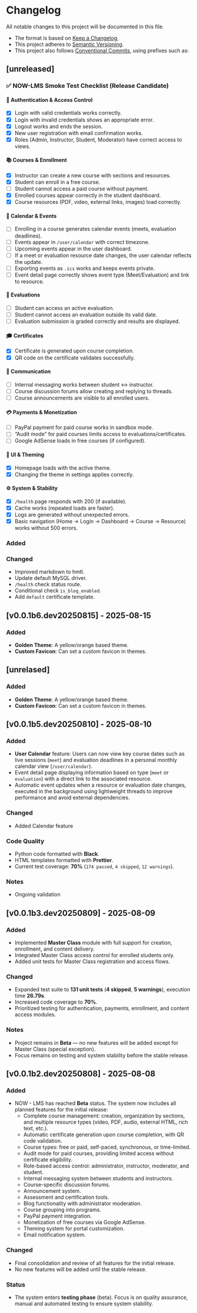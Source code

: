 # Changelog

All notable changes to this project will be documented in this file.

- The format is based on [Keep a Changelog](https://keepachangelog.com/en/1.0.0/),  
- This project adheres to [Semantic Versioning](https://semver.org/spec/v2.0.0.html).
- This project also follows [Conventional Commits](https://www.conventionalcommits.org/), using prefixes such as: 

## [unreleased]

### ✅ NOW-LMS Smoke Test Checklist (Release Candidate)

#### 🔐 Authentication & Access Control

* [x] Login with valid credentials works correctly.
* [x] Login with invalid credentials shows an appropriate error.
* [x] Logout works and ends the session.
* [x] New user registration with email confirmation works.
* [x] Roles (Admin, Instructor, Student, Moderator) have correct access to views.

#### 📚 Courses & Enrollment

* [x] Instructor can create a new course with sections and resources.
* [x] Student can enroll in a free course.
* [ ] Student cannot access a paid course without payment.
* [x] Enrolled courses appear correctly in the student dashboard.
* [x] Course resources (PDF, video, external links, images) load correctly.

#### 📅 Calendar & Events

* [ ] Enrolling in a course generates calendar events (meets, evaluation deadlines).
* [ ] Events appear in `/user/calendar` with correct timezone.
* [ ] Upcoming events appear in the user dashboard.
* [ ] If a meet or evaluation resource date changes, the user calendar reflects the update.
* [ ] Exporting events as `.ics` works and keeps events private.
* [ ] Event detail page correctly shows event type (Meet/Evaluation) and link to resource.

#### 📝 Evaluations

* [ ] Student can access an active evaluation.
* [ ] Student cannot access an evaluation outside its valid date.
* [ ] Evaluation submission is graded correctly and results are displayed.

#### 🎓 Certificates

* [x] Certificate is generated upon course completion.
* [x] QR code on the certificate validates successfully.

#### 💬 Communication

* [ ] Internal messaging works between student ↔ instructor.
* [ ] Course discussion forums allow creating and replying to threads.
* [ ] Course announcements are visible to all enrolled users.

#### 💳 Payments & Monetization

* [ ] PayPal payment for paid course works in sandbox mode.
* [ ] “Audit mode” for paid courses limits access to evaluations/certificates.
* [ ] Google AdSense loads in free courses (if configured).

#### 🎨 UI & Theming

* [x] Homepage loads with the active theme.
* [x] Changing the theme in settings applies correctly.

#### ⚙️ System & Stability

* [x] `/health` page responds with 200 (if available).
* [x] Cache works (repeated loads are faster).
* [x] Logs are generated without unexpected errors.
* [x] Basic navigation (Home → Login → Dashboard → Course → Resource) works without 500 errors.

### Added

### Changed
- Improved markdown to hmtl.
- Update default MySQL driver.
- `/health` check status route.
- Conditional check `is_blog_enabled`.
- Add `default` certificate template.

## [v0.0.1b6.dev20250815] - 2025-08-15

### Added
- **Golden Theme**: A yellow/orange based theme.
- **Custom Favicon**: Can set a custom favicon in themes.

## [unrelased]

### Added
- **Golden Theme**: A yellow/orange based theme.
- **Custom Favicon**: Can set a custom favicon in themes.

## [v0.0.1b5.dev20250810] - 2025-08-10

### Added
- **User Calendar** feature: Users can now view key course dates such as live sessions (`meet`) and evaluation deadlines in a personal monthly calendar view (`/user/calendar`).
- Event detail page displaying information based on type (`meet` or `evaluation`) with a direct link to the associated resource.
- Automatic event updates when a resource or evaluation date changes, executed in the background using lightweight threads to improve performance and avoid external dependencies.

### Changed
- Added Calendar feature

### Code Quality
- Python code formatted with **Black**.
- HTML templates formatted with **Prettier**.
- Current test coverage: **70%** (`174 passed`, `4 skipped`, `12 warnings`).

### Notes
- Ongoing validation

## [v0.0.1b3.dev20250809] - 2025-08-09

### Added
- Implemented **Master Class** module with full support for creation, enrollment, and content delivery.
- Integrated Master Class access control for enrolled students only.
- Added unit tests for Master Class registration and access flows.

### Changed
- Expanded test suite to **131 unit tests** (**4 skipped**, **5 warnings**), execution time **26.79s**.
- Increased code coverage to **70%**.
- Prioritized testing for authentication, payments, enrollment, and content access modules.

### Notes
- Project remains in **Beta** — no new features will be added except for Master Class (special exception).
- Focus remains on testing and system stability before the stable release.


## [v0.0.1b2.dev20250808] - 2025-08-08

### Added
- NOW - LMS has reached **Beta** status. The system now includes all planned features for the initial release:
  - Complete course management: creation, organization by sections, and multiple resource types (video, PDF, audio, external HTML, rich text, etc.).
  - Automatic certificate generation upon course completion, with QR code validation.
  - Course types: free or paid, self-paced, synchronous, or time-limited.
  - Audit mode for paid courses, providing limited access without certificate eligibility.
  - Role-based access control: administrator, instructor, moderator, and student.
  - Internal messaging system between students and instructors.
  - Course-specific discussion forums.
  - Announcement system.
  - Assessment and certification tools.
  - Blog functionality with administrator moderation.
  - Course grouping into programs.
  - PayPal payment integration.
  - Monetization of free courses via Google AdSense.
  - Theming system for portal customization.
  - Email notification system.

### Changed
- Final consolidation and review of all features for the initial release.
- No new features will be added until the stable release.

### Status
- The system enters **testing phase** (beta). Focus is on quality assurance, manual and automated testing to ensure system stability.


